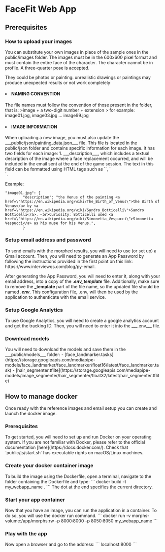 <h1>FaceFit Web App</h1>

<h2>Prerequisites</h2>
<h3>How to upload your images</h3>
You can substitute your own images in place of the sample ones in the public/images folder.
The images must be in the 600x600 pixel format and must contain the entire face of the character. The character cannot be in profile. A three-quarter pose is accepted.  

They could be photos or painting. unrealistic drawings or paintings may produce unexpected results or not work completely

<h4><li>NAMING CONVENTION</li></h4>
The file names must follow the convention of those present in the folder, that is:  
>image + a two-digit number + extension  
> 
for example: image01.jpg, image03.jpg ... image99.jpg  
<h4><li>IMAGE INFORMATION</li></h4>
When uploading a new image, you must also update the ___public/json/painting_data.json___ file.  
This file is located in the public/json folder and contains specific information for each image. It has two fields for each image:  
1. ___description___, which includes a textual description of the image where a face replacement occurred, and will be included in the email sent at the end of the game session. The text in this field can be formatted using HTML tags such as `<a href></a>`, `<br>`.  

Example:  
```
"image01.jpg": {
        "description": "the Venus of the painting <a href=\"https://en.wikipedia.org/wiki/The_Birth_of_Venus\">the Birth of Venus</a> by <a href=\"https://en.wikipedia.org/wiki/Sandro_Botticelli\">Sandro Botticelli</a>. <br>Curiosity: Botticelli used <a href=\"https://en.wikipedia.org/wiki/Simonetta_Vespucci\">Simonetta Vespucci</a> as his muse for his Venus.",
        }
```
<h3>Setup email address and password</h3>
To send emails with the morphed results, you will need to use (or set up) a Gmail account. Then, you will need to generate an App Password by following the instructions provided in the first point on this link: https://www.interviewqs.com/blog/py-email.

After generating the App Password, you will need to enter it, along with your email address, into a copy of the ___.env_template___ file. Additionally, make sure to remove the **_template** part of the file name, so the updated file should be named ___.env___. This configuration file, .env, will then be used by the application to authenticate with the email service.

<h3>Setup Google Analytics</h3>
To use Google Analytics, you will need to create a google analytics account and get the tracking ID. 
Then, you will need to enter it into the ___.env___ file.
<h3>Download models</h3>
You will need to download the models and save them in the ___public/models___ folder:
- [face_landmarker.tasks](https://storage.googleapis.com/mediapipe-models/face_landmarker/face_landmarker/float16/latest/face_landmarker.task)
- [hair_segmenter.tflite](https://storage.googleapis.com/mediapipe-models/image_segmenter/hair_segmenter/float32/latest/hair_segmenter.tflite)

<h2>How to manage docker</h2>
Once ready with the reference images and email setup you can create and launch the docker image.
<h3>Prerequisites</h3>
To get started, you will need to set up and run Docker on your operating system. If you are not familiar with Docker, please refer to the official documentation [here](https://docs.docker.com/).
Check that `public/js/start.sh` has executable rights on macOS/Linux machines.
<h3>Create your docker container image </h3>
To build the image using the Dockerfile, open a terminal, navigate to the folder containing the Dockerfile and type:  
```
docker build -t my_webapp_name .
```  
The dot at the end specifies the current directory.  
<h3>Start your app container</h3>
Now that you have an image, you can run the application in a container. To do so, you will use the docker run command.  
```
docker run -v morphs-volume:/app/morphs:rw -p 8000:8000 -p 8050:8050 my_webapp_name
``` 
<h3>Play with the app</h3>
Now open a browser and go to the address:  
```
localhost:8000
```